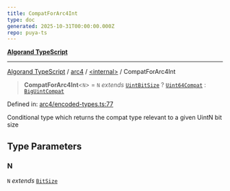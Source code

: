 ```yaml
---
title: CompatForArc4Int
type: doc
generated: 2025-10-31T00:00:00.000Z
repo: puya-ts
---
```


[**Algorand TypeScript**](docs/_md/README)

---

[Algorand TypeScript](docs/_md/modules) / [arc4](/reference/algorand-typescript/api/arc4/readme/) / [\<internal\>](/reference/algorand-typescript/api/arc4/-internal-/readme/) / CompatForArc4Int

> **CompatForArc4Int**\<`N`\> = `N` _extends_ [`UintBitSize`](UintBitSize) ? [`Uint64Compat`](/reference/algorand-typescript/api/index/type-aliases/uint64compat/) : [`BigUintCompat`](/reference/algorand-typescript/api/index/type-aliases/biguintcompat/)

Defined in: [arc4/encoded-types.ts:77](https://github.com/algorandfoundation/puya-ts/blob/main/packages/algo-ts/src/arc4/encoded-types.ts#L77)

Conditional type which returns the compat type relevant to a given UintN bit size

## Type Parameters

### N

`N` _extends_ [`BitSize`](/reference/algorand-typescript/api/arc4/type-aliases/bitsize/)
